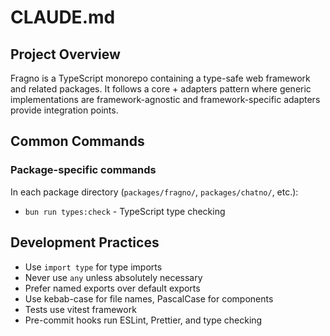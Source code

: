 # CLAUDE.md

## Project Overview

Fragno is a TypeScript monorepo containing a type-safe web framework and related packages. It
follows a core + adapters pattern where generic implementations are framework-agnostic and
framework-specific adapters provide integration points.

## Common Commands

### Package-specific commands

In each package directory (`packages/fragno/`, `packages/chatno/`, etc.):

- `bun run types:check` - TypeScript type checking

## Development Practices

- Use `import type` for type imports
- Never use `any` unless absolutely necessary
- Prefer named exports over default exports
- Use kebab-case for file names, PascalCase for components
- Tests use vitest framework
- Pre-commit hooks run ESLint, Prettier, and type checking
